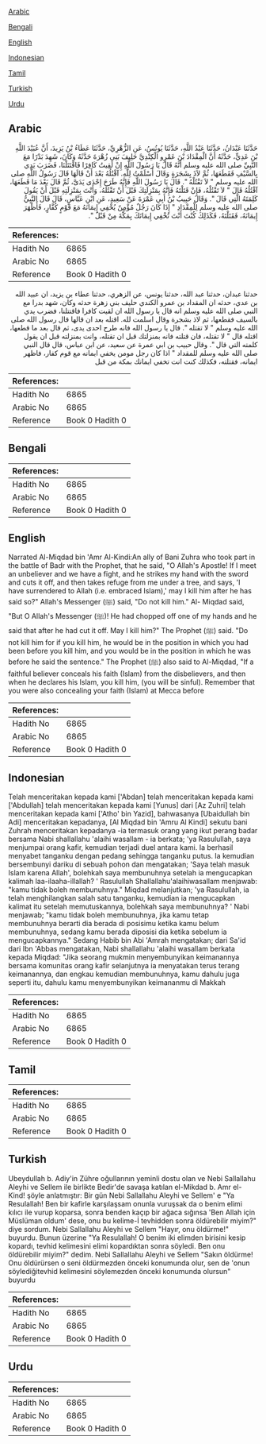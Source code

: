 [Arabic](#arabic)

[Bengali](#bengali)

[English](#english)

[Indonesian](#indonesian)

[Tamil](#tamil)

[Turkish](#turkish)

[Urdu](#urdu)

## Arabic


<div dir="rtl" lang="ar" style={{fontSize:'larger',backgroundColor:'#f8f9fa',padding:20}}>
حَدَّثَنَا عَبْدَانُ، حَدَّثَنَا عَبْدُ اللَّهِ، حَدَّثَنَا يُونُسُ، عَنِ الزُّهْرِيِّ، حَدَّثَنَا عَطَاءُ بْنُ يَزِيدَ، أَنَّ عُبَيْدَ اللَّهِ بْنَ عَدِيٍّ، حَدَّثَهُ أَنَّ الْمِقْدَادَ بْنَ عَمْرٍو الْكِنْدِيَّ حَلِيفَ بَنِي زُهْرَةَ حَدَّثَهُ وَكَانَ، شَهِدَ بَدْرًا مَعَ النَّبِيِّ صلى الله عليه وسلم أَنَّهُ قَالَ يَا رَسُولَ اللَّهِ إِنْ لَقِيتُ كَافِرًا فَاقْتَتَلْنَا، فَضَرَبَ يَدِي بِالسَّيْفِ فَقَطَعَهَا، ثُمَّ لاَذَ بِشَجَرَةٍ وَقَالَ أَسْلَمْتُ لِلَّهِ‏.‏ آقْتُلُهُ بَعْدَ أَنْ قَالَهَا قَالَ رَسُولُ اللَّهِ صلى الله عليه وسلم ‏"‏ لاَ تَقْتُلْهُ ‏"‏‏.‏ قَالَ يَا رَسُولَ اللَّهِ فَإِنَّهُ طَرَحَ إِحْدَى يَدَىَّ، ثُمَّ قَالَ بَعْدَ مَا قَطَعَهَا، آقْتُلُهُ قَالَ ‏"‏ لاَ تَقْتُلْهُ، فَإِنْ قَتَلْتَهُ فَإِنَّهُ بِمَنْزِلَتِكَ قَبْلَ أَنْ تَقْتُلَهُ، وَأَنْتَ بِمَنْزِلَتِهِ قَبْلَ أَنْ يَقُولَ كَلِمَتَهُ الَّتِي قَالَ ‏"‏‏.‏ وَقَالَ حَبِيبُ بْنُ أَبِي عَمْرَةَ عَنْ سَعِيدٍ، عَنِ ابْنِ عَبَّاسٍ، قَالَ قَالَ النَّبِيُّ صلى الله عليه وسلم لِلْمِقْدَادِ ‏"‏ إِذَا كَانَ رَجُلٌ مُؤْمِنٌ يُخْفِي إِيمَانَهُ مَعَ قَوْمٍ كُفَّارٍ، فَأَظْهَرَ إِيمَانَهُ، فَقَتَلْتَهُ، فَكَذَلِكَ كُنْتَ أَنْتَ تُخْفِي إِيمَانَكَ بِمَكَّةَ مِنْ قَبْلُ ‏"‏‏.‏
</div>
<div style={{backgroundColor:'#f8f9fa',padding:20, marginBottom: 10}}><table> <thead> <tr> <th>References:</th> <th></th> </tr> </thead> <tbody><tr><td>Hadith No</td><td>6865</td></tr><tr><td>Arabic No</td><td>6865</td></tr><tr><td>Reference</td><td>Book 0 Hadith 0</td></tr></tbody></table></div>


<div dir="rtl" lang="ar" style={{fontSize:'larger',backgroundColor:'#f8f9fa',padding:20}}>
حدثنا عبدان، حدثنا عبد الله، حدثنا يونس، عن الزهري، حدثنا عطاء بن يزيد، ان عبيد الله بن عدي، حدثه ان المقداد بن عمرو الكندي حليف بني زهرة حدثه وكان، شهد بدرا مع النبي صلى الله عليه وسلم انه قال يا رسول الله ان لقيت كافرا فاقتتلنا، فضرب يدي بالسيف فقطعها، ثم لاذ بشجرة وقال اسلمت لله. اقتله بعد ان قالها قال رسول الله صلى الله عليه وسلم " لا تقتله ". قال يا رسول الله فانه طرح احدى يدى، ثم قال بعد ما قطعها، اقتله قال " لا تقتله، فان قتلته فانه بمنزلتك قبل ان تقتله، وانت بمنزلته قبل ان يقول كلمته التي قال ". وقال حبيب بن ابي عمرة عن سعيد، عن ابن عباس، قال قال النبي صلى الله عليه وسلم للمقداد " اذا كان رجل مومن يخفي ايمانه مع قوم كفار، فاظهر ايمانه، فقتلته، فكذلك كنت انت تخفي ايمانك بمكة من قبل
</div>
<div style={{backgroundColor:'#f8f9fa',padding:20, marginBottom: 10}}><table> <thead> <tr> <th>References:</th> <th></th> </tr> </thead> <tbody><tr><td>Hadith No</td><td>6865</td></tr><tr><td>Arabic No</td><td>6865</td></tr><tr><td>Reference</td><td>Book 0 Hadith 0</td></tr></tbody></table></div>

## Bengali


<div dir="ltr" lang="bn" style={{fontSize:'larger',backgroundColor:'#f8f9fa',padding:20}}>

</div>
<div style={{backgroundColor:'#f8f9fa',padding:20, marginBottom: 10}}><table> <thead> <tr> <th>References:</th> <th></th> </tr> </thead> <tbody><tr><td>Hadith No</td><td>6865</td></tr><tr><td>Arabic No</td><td>6865</td></tr><tr><td>Reference</td><td>Book 0 Hadith 0</td></tr></tbody></table></div>

## English


<div dir="ltr" lang="en" style={{fontSize:'larger',backgroundColor:'#f8f9fa',padding:20}}>
Narrated Al-Miqdad bin 'Amr Al-Kindi:An ally of Bani Zuhra who took part in the battle of Badr with the Prophet, that he said, "O Allah's Apostle! If I meet an unbeliever and we have a fight, and he strikes my hand with the sword and cuts it off, and then takes refuge from me under a tree, and says, 'I have surrendered to Allah (i.e. embraced Islam),' may I kill him after he has said so?" Allah's Messenger (ﷺ) said, "Do not kill him." Al- Miqdad said, "But O Allah's Messenger (ﷺ)! He had chopped off one of my hands and he said that after he had cut it off. May I kill him?" The Prophet (ﷺ) said. "Do not kill him for if you kill him, he would be in the position in which you had been before you kill him, and you would be in the position in which he was before he said the sentence." The Prophet (ﷺ) also said to Al-Miqdad, "If a faithful believer conceals his faith (Islam) from the disbelievers, and then when he declares his Islam, you kill him, (you will be sinful). Remember that you were also concealing your faith (Islam) at Mecca before
</div>
<div style={{backgroundColor:'#f8f9fa',padding:20, marginBottom: 10}}><table> <thead> <tr> <th>References:</th> <th></th> </tr> </thead> <tbody><tr><td>Hadith No</td><td>6865</td></tr><tr><td>Arabic No</td><td>6865</td></tr><tr><td>Reference</td><td>Book 0 Hadith 0</td></tr></tbody></table></div>

## Indonesian


<div dir="ltr" lang="id" style={{fontSize:'larger',backgroundColor:'#f8f9fa',padding:20}}>
Telah menceritakan kepada kami ['Abdan] telah menceritakan kepada kami ['Abdullah] telah menceritakan kepada kami [Yunus] dari [Az Zuhri] telah menceritakan kepada kami ['Atho' bin Yazid], bahwasanya [Ubaidullah bin Adi] menceritakan kepadanya, [Al Miqdad bin 'Amru Al Kindi] sekutu bani Zuhrah menceritakan kepadanya -ia termasuk orang yang ikut perang badar bersama Nabi shallallahu 'alaihi wasallam - ia berkata; 'ya Rasulullah, saya menjumpai orang kafir, kemudian terjadi duel antara kami. Ia berhasil menyabet tanganku dengan pedang sehingga tanganku putus. Ia kemudian bersembunyi dariku di sebuah pohon dan mengatakan; 'Saya telah masuk Islam karena Allah', bolehkah saya membunuhnya setelah ia mengucapkan kalimah laa-ilaaha-illallah? ' Rasulullah Shallallahu'alaihiwasallam menjawab: "kamu tidak boleh membunuhnya." Miqdad melanjutkan; 'ya Rasulullah, ia telah menghilangkan salah satu tanganku, kemudian ia mengucapkan kalimat itu setelah memutuskannya, bolehkah saya membunuhnya? ' Nabi menjawab; "kamu tidak boleh membunuhnya, jika kamu tetap membunuhnya berarti dia berada di posisimu ketika kamu belum membunuhnya, sedang kamu berada diposisi dia ketika sebelum ia mengucapkannya." Sedang Habib bin Abi 'Amrah mengatakan; dari Sa'id dari Ibn 'Abbas mengatakan, Nabi shallallahu 'alaihi wasallam berkata kepada Miqdad: "Jika seorang mukmin menyembunyikan keimanannya bersama komunitas orang kafir selanjutnya ia menyatakan terus terang keimanannya, dan engkau kemudian membunuhnya, kamu dahulu juga seperti itu, dahulu kamu menyembunyikan keimananmu di Makkah
</div>
<div style={{backgroundColor:'#f8f9fa',padding:20, marginBottom: 10}}><table> <thead> <tr> <th>References:</th> <th></th> </tr> </thead> <tbody><tr><td>Hadith No</td><td>6865</td></tr><tr><td>Arabic No</td><td>6865</td></tr><tr><td>Reference</td><td>Book 0 Hadith 0</td></tr></tbody></table></div>

## Tamil


<div dir="ltr" lang="ta" style={{fontSize:'larger',backgroundColor:'#f8f9fa',padding:20}}>

</div>
<div style={{backgroundColor:'#f8f9fa',padding:20, marginBottom: 10}}><table> <thead> <tr> <th>References:</th> <th></th> </tr> </thead> <tbody><tr><td>Hadith No</td><td>6865</td></tr><tr><td>Arabic No</td><td>6865</td></tr><tr><td>Reference</td><td>Book 0 Hadith 0</td></tr></tbody></table></div>

## Turkish


<div dir="ltr" lang="tr" style={{fontSize:'larger',backgroundColor:'#f8f9fa',padding:20}}>
Ubeydullah b. Adiy'in Zühre oğullarının yeminli dostu olan ve Nebi Sallallahu Aleyhi ve Sellem ile birlikte Bedir'de savaşa katılan el-Mikdad b. Amr el-Kind! şöyle anlatmıştır: Bir gün Nebi Sallallahu Aleyhi ve Sellem' e "Ya Resulallah! Ben bir kafirle karşılaşsam onunla vuruşsak da o benim elimi kılıcı ile vurup koparsa, sonra benden kaçıp bir ağaca sığınsa 'Ben Allah için Müslüman oldum' dese, onu bu kelime-İ tevhidden sonra öldürebilir miyim?" diye sordum. Nebi Sallallahu Aleyhi ve Sellem "Hayır, onu öldürme!" buyurdu. Bunun üzerine "Ya Resulallah! O benim iki elimden birisini kesip kopardı, tevhid kelimesini elimi kopardıktan sonra söyledi. Ben onu öldürebilir miyim?" dedim. Nebi Sallallahu Aleyhi ve Sellem "Sakın öldürme! Onu öldürürsen o seni öldürmezden önceki konumunda olur, sen de 'onun söylediğitevhid kelimesini söylemezden önceki konumunda olursun" buyurdu
</div>
<div style={{backgroundColor:'#f8f9fa',padding:20, marginBottom: 10}}><table> <thead> <tr> <th>References:</th> <th></th> </tr> </thead> <tbody><tr><td>Hadith No</td><td>6865</td></tr><tr><td>Arabic No</td><td>6865</td></tr><tr><td>Reference</td><td>Book 0 Hadith 0</td></tr></tbody></table></div>

## Urdu


<div dir="rtl" lang="ur" style={{fontSize:'larger',backgroundColor:'#f8f9fa',padding:20}}>

</div>
<div style={{backgroundColor:'#f8f9fa',padding:20, marginBottom: 10}}><table> <thead> <tr> <th>References:</th> <th></th> </tr> </thead> <tbody><tr><td>Hadith No</td><td>6865</td></tr><tr><td>Arabic No</td><td>6865</td></tr><tr><td>Reference</td><td>Book 0 Hadith 0</td></tr></tbody></table></div>